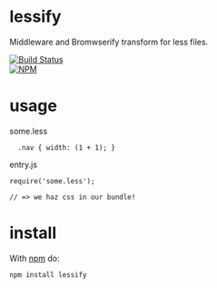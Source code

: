 lessify
=======
Middleware and Bromwserify transform for less files.

[![Build Status](https://travis-ci.org/dstokes/lessify.png)](https://travis-ci.org/dstokes/lessify)  
[![NPM](https://nodei.co/npm/lessify.png?downloads=true)](https://nodei.co/npm/lessify/)

usage
=====
some.less
``` less
  .nav { width: (1 + 1); }
```

entry.js
```
require('some.less');

// => we haz css in our bundle!
```

install
=======

With [npm](http://npmjs.org) do:

```
npm install lessify
```
